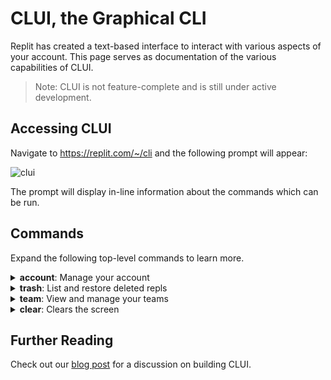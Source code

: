 # CLUI, the Graphical CLI

Replit has created a text-based interface to interact with various aspects of your account. This page serves as documentation of the various capabilities of CLUI.

> Note: CLUI is not feature-complete and is still under active development. 

## Accessing CLUI

Navigate to https://replit.com/~/cli and the following prompt will appear:

![clui](/images/misc/clui.png)

The prompt will display in-line information about the commands which can be run.

## Commands
Expand the following top-level commands to learn more.

<details>
  <summary><b>account</b>: Manage your account</summary>

  `account view-warns` <br>
  View warnings you have been issued.

  `account change-username` <br>
  Change your username (this can only be done once).

  `account languages` <br>
  Manage your language preferences.


</details>

<details>
  <summary><b>trash</b>: List and restore deleted repls</summary>

  `trash restore --title $title` <br>
  Restore a deleted repl by its title. If multiple repls exist with the same name, the most recently deleted repl will be restored.

  `trash view` <br>
  View your most recently deleted repls.

</details>

<details>
  <summary><b>team</b>: View and manage your teams</summary>

  `view` <br>
  View the members of your team.
  
  `transfer-repl` <br>
  Transfer an own repl to team.

</details>

<details>
  <summary><b>clear</b>: Clears the screen</summary>

  `clear` <br>
  Clears screen.
</details>

## Further Reading
Check out our [blog post](https://blog.replit.com/clui) for a discussion on building CLUI.
